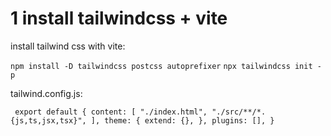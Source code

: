 # 1 install tailwindcss + vite

install tailwind css with vite:

`npm install -D tailwindcss postcss autoprefixer`
`npx tailwindcss init -p`

tailwind.config.js:

`
export default {
  content: [
    "./index.html",
    "./src/**/*.{js,ts,jsx,tsx}",
  ],
  theme: {
    extend: {},
  },
  plugins: [],
}`
